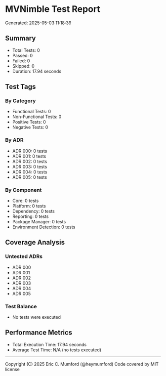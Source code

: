 # MVNimble Test Report

Generated: 2025-05-03 11:18:39

## Summary

* Total Tests: 0
* Passed: 0
* Failed: 0
* Skipped: 0
* Duration: 17.94 seconds

## Test Tags

### By Category

* Functional Tests: 0
* Non-Functional Tests: 0
* Positive Tests: 0
* Negative Tests: 0

### By ADR

* ADR 000: 0 tests
* ADR 001: 0 tests
* ADR 002: 0 tests
* ADR 003: 0 tests
* ADR 004: 0 tests
* ADR 005: 0 tests

### By Component

* Core: 0 tests
* Platform: 0 tests
* Dependency: 0 tests
* Reporting: 0 tests
* Package Manager: 0 tests
* Environment Detection: 0 tests

## Coverage Analysis

### Untested ADRs

* ADR 000
* ADR 001
* ADR 002
* ADR 003
* ADR 004
* ADR 005

### Test Balance

* No tests were executed

## Performance Metrics

* Total Execution Time: 17.94 seconds
* Average Test Time: N/A (no tests executed)



---
Copyright (C) 2025 Eric C. Mumford (@heymumford) Code covered by MIT license

